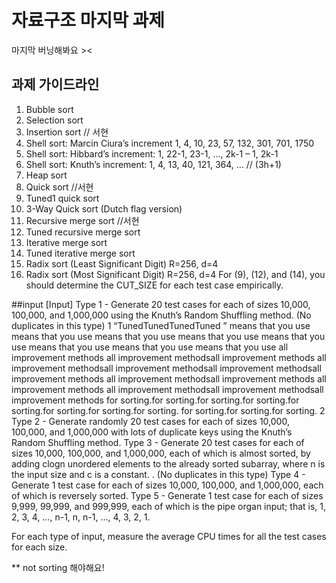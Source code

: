 # 자료구조 마지막 과제
마지막 버닝해봐요 ><
## 과제 가이드라인
1. Bubble sort
2. Selection sort
3. Insertion sort   // 서현
4. Shell sort: Marcin Ciura’s increment 1, 4, 10, 23, 57, 132, 301, 701, 1750
5. Shell sort: Hibbard’s increment: 1, 22-1, 23-1, ..., 2k-1 – 1, 2k-1
6. Shell sort: Knuth’s increment: 1, 4, 13, 40, 121, 364, ... // (3h+1)
7. Heap sort
8. Quick sort  //서현
9. Tuned1 quick sort
10. 3-Way Quick sort (Dutch flag version)
11. Recursive merge sort //서현
12. Tuned recursive merge sort
13. Iterative merge sort
14. Tuned iterative merge sort
15. Radix sort (Least Significant Digit) R=256, d=4
16. Radix sort (Most Significant Digit) R=256, d=4
For (9), (12), and (14), you should determine the CUT_SIZE for each test case empirically.


##input
[Input]
Type 1 - Generate 20 test cases for each of sizes 10,000, 100,000, and 1,000,000 using the Knuth’s Random Shuffling method. (No duplicates in this type)
1 “TunedTunedTunedTuned ” means that you use means that you use means that you use means that you use means that you use means that you use means that you use means that you use all improvement methods all improvement methodsall improvement methods all improvement methodsall improvement methodsall improvement methodsall improvement methods all improvement methodsall improvement methods all improvement methods all improvement methodsall improvement methodsall improvement methods for sorting.for sorting.for sorting.for sorting.for sorting.for sorting.for sorting.for sorting. for sorting.for sorting.for sorting.
2
Type 2 - Generate randomly 20 test cases for each of sizes 10,000, 100,000, and 1,000,000 with lots of duplicate keys using the Knuth’s Random Shuffling method.
Type 3 - Generate 20 test cases for each of sizes 10,000, 100,000, and 1,000,000, each of which is almost sorted, by adding clogn unordered elements to the already sorted subarray, where n is the input size and c is a constant. . (No duplicates in this type)
Type 4 - Generate 1 test case for each of sizes 10,000, 100,000, and 1,000,000, each of which is reversely sorted.
Type 5 - Generate 1 test case for each of sizes 9,999, 99,999, and 999,999, each of which is the pipe organ input; that is, 1, 2, 3, 4, …, n-1, n, n-1, …, 4, 3, 2, 1.

For each type of input, measure the average CPU times for all the test cases for each size.

** not sorting 해야해요!
